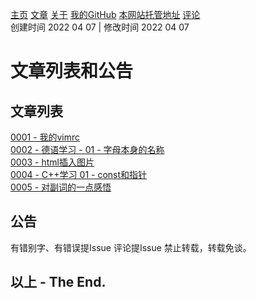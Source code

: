 [主页](https://ganggangxiao.github.io/)
[文章](https://ganggangxiao.github.io/list/)
[关于](https://ganggangxiao.github.io/about/)
[我的GitHub](https://github.com/ganggangxiao/)
[本网站托管地址](https://github.com/ganggangxiao/ganggangxiao.github.io/)
[评论](https://github.com/ganggangxiao/ganggangxiao.github.io/issues)  
创建时间 2022 04 07 | 修改时间 2022 04 07
# **文章列表和公告**
## 文章列表
[0001 - 我的vimrc](https://ganggangxiao.github.io/blog/0001)  
[0002 - 德语学习 - 01 - 字母本身的名称](https://ganggangxiao.github.io/blog/0002)  
[0003 - html插入图片](https://ganggangxiao.github.io/blog/0003)  
[0004 - C++学习 01 - const和指针](https://ganggangxiao.github.io/blog/0004)  
[0005 - 对副词的一点感悟](https://https://ganggangxiao.github.io/blog/0005)
## 公告
有错别字、有错误提Issue
评论提Issue
禁止转载，转载免谈。

## **以上 - The End.**